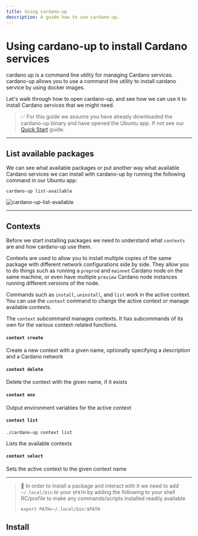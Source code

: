 ```yaml
---
title: Using cardano-up
description: A guide how to use cardano-up.
---
```


# Using cardano-up to install Cardano services

cardano up is a command line utility for managing Cardano services. cardano-up allows you to use a command line utility to install cardano service by using docker images.

Let's walk through how to open cardano-up, and see how we can use it to install Cardano services that we might need.

> ✅ For this guide we assume you have already downloaded the cardano-up binary and have opened the Ubuntu app. If not see our [Quick Start](../002-quick-start-docker-desktop) guide.

***

## List available packages

We can see what available packages or put another way what available Cardano services we can install with cardano-up by running the following command in our Ubuntu app:

```
cardano-up list-available
```

![cardano-up-list-available](/cardano-up-list-available.png)

***

## Contexts

Before we start installing packages we need to understand what `contexts` are and how cardano-up use them. 

Contexts are used to allow you to install multiple copies of the same package with different network configurations side by side. They allow you to do things
such as running a `preprod` and `mainnet` Cardano node on the same machine, or even have multiple `preview` Cardano node instances running different versions
of the node.

Commands such as `install`, `uninstall`, and `list` work in the active context. You can use the `context` command to change the active context or manage available contexts.

The `context` subcommand manages contexts. It has subcommands of its own for the various context-related functions.

#### `context create`

Create a new context with a given name, optionally specifying a description and a Cardano network

#### `context delete`

Delete the context with the given name, if it exists

#### `context env`

Output environment variables for the active context

#### `context list`

```
./cardano-up context list
```

Lists the available contexts

#### `context select`

Sets the active context to the given context name

***

> 🛑 In order to install a package and interact with it we need to add `~/.local/bin` to your `$PATH` by adding the following to your shell RC/profile to make any commands/scripts installed readily available
> 
> ```
> export PATH=~/.local/bin:$PATH
> ```

## Install
